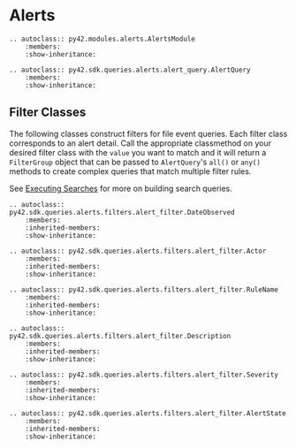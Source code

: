 # Alerts

```eval_rst
.. autoclass:: py42.modules.alerts.AlertsModule
    :members:
    :show-inheritance:
```

```eval_rst
.. autoclass:: py42.sdk.queries.alerts.alert_query.AlertQuery
    :members:
    :show-inheritance:
```

## Filter Classes

The following classes construct filters for file event queries. Each filter class corresponds to an alert detail.
Call the appropriate classmethod on your desired filter class with the `value` you want to match and it will return a
`FilterGroup` object that can be passed to `AlertQuery`'s `all()` or `any()` methods to create complex queries
that match multiple filter rules.

See [Executing Searches](../userguides/searches.md) for more on building search queries.

```eval_rst
.. autoclass:: py42.sdk.queries.alerts.filters.alert_filter.DateObserved
    :members:
    :inherited-members:
    :show-inheritance:
```

```eval_rst
.. autoclass:: py42.sdk.queries.alerts.filters.alert_filter.Actor
    :members:
    :inherited-members:
    :show-inheritance:
```

```eval_rst
.. autoclass:: py42.sdk.queries.alerts.filters.alert_filter.RuleName
    :members:
    :inherited-members:
    :show-inheritance:
```

```eval_rst
.. autoclass:: py42.sdk.queries.alerts.filters.alert_filter.Description
    :members:
    :inherited-members:
    :show-inheritance:
```

```eval_rst
.. autoclass:: py42.sdk.queries.alerts.filters.alert_filter.Severity
    :members:
    :inherited-members:
    :show-inheritance:
```

```eval_rst
.. autoclass:: py42.sdk.queries.alerts.filters.alert_filter.AlertState
    :members:
    :inherited-members:
    :show-inheritance:
```

